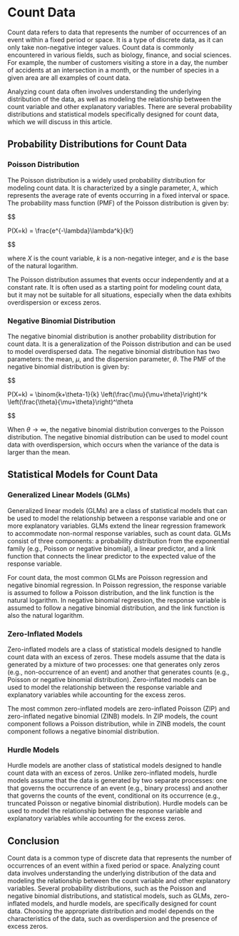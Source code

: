 # Count Data

Count data refers to data that represents the number of occurrences of an event within a fixed period or space. It is a type of discrete data, as it can only take non-negative integer values. Count data is commonly encountered in various fields, such as biology, finance, and social sciences. For example, the number of customers visiting a store in a day, the number of accidents at an intersection in a month, or the number of species in a given area are all examples of count data.

Analyzing count data often involves understanding the underlying distribution of the data, as well as modeling the relationship between the count variable and other explanatory variables. There are several probability distributions and statistical models specifically designed for count data, which we will discuss in this article.

## Probability Distributions for Count Data

### Poisson Distribution

The Poisson distribution is a widely used probability distribution for modeling count data. It is characterized by a single parameter, $\lambda$, which represents the average rate of events occurring in a fixed interval or space. The probability mass function (PMF) of the Poisson distribution is given by:


$$

P(X=k) = \frac{e^{-\lambda}\lambda^k}{k!}

$$


where $X$ is the count variable, $k$ is a non-negative integer, and $e$ is the base of the natural logarithm.

The Poisson distribution assumes that events occur independently and at a constant rate. It is often used as a starting point for modeling count data, but it may not be suitable for all situations, especially when the data exhibits overdispersion or excess zeros.

### Negative Binomial Distribution

The negative binomial distribution is another probability distribution for count data. It is a generalization of the Poisson distribution and can be used to model overdispersed data. The negative binomial distribution has two parameters: the mean, $\mu$, and the dispersion parameter, $\theta$. The PMF of the negative binomial distribution is given by:


$$

P(X=k) = \binom{k+\theta-1}{k} \left(\frac{\mu}{\mu+\theta}\right)^k \left(\frac{\theta}{\mu+\theta}\right)^\theta

$$


When $\theta \rightarrow \infty$, the negative binomial distribution converges to the Poisson distribution. The negative binomial distribution can be used to model count data with overdispersion, which occurs when the variance of the data is larger than the mean.

## Statistical Models for Count Data

### Generalized Linear Models (GLMs)

Generalized linear models (GLMs) are a class of statistical models that can be used to model the relationship between a response variable and one or more explanatory variables. GLMs extend the linear regression framework to accommodate non-normal response variables, such as count data. GLMs consist of three components: a probability distribution from the exponential family (e.g., Poisson or negative binomial), a linear predictor, and a link function that connects the linear predictor to the expected value of the response variable.

For count data, the most common GLMs are Poisson regression and negative binomial regression. In Poisson regression, the response variable is assumed to follow a Poisson distribution, and the link function is the natural logarithm. In negative binomial regression, the response variable is assumed to follow a negative binomial distribution, and the link function is also the natural logarithm.

### Zero-Inflated Models

Zero-inflated models are a class of statistical models designed to handle count data with an excess of zeros. These models assume that the data is generated by a mixture of two processes: one that generates only zeros (e.g., non-occurrence of an event) and another that generates counts (e.g., Poisson or negative binomial distribution). Zero-inflated models can be used to model the relationship between the response variable and explanatory variables while accounting for the excess zeros.

The most common zero-inflated models are zero-inflated Poisson (ZIP) and zero-inflated negative binomial (ZINB) models. In ZIP models, the count component follows a Poisson distribution, while in ZINB models, the count component follows a negative binomial distribution.

### Hurdle Models

Hurdle models are another class of statistical models designed to handle count data with an excess of zeros. Unlike zero-inflated models, hurdle models assume that the data is generated by two separate processes: one that governs the occurrence of an event (e.g., binary process) and another that governs the counts of the event, conditional on its occurrence (e.g., truncated Poisson or negative binomial distribution). Hurdle models can be used to model the relationship between the response variable and explanatory variables while accounting for the excess zeros.

## Conclusion

Count data is a common type of discrete data that represents the number of occurrences of an event within a fixed period or space. Analyzing count data involves understanding the underlying distribution of the data and modeling the relationship between the count variable and other explanatory variables. Several probability distributions, such as the Poisson and negative binomial distributions, and statistical models, such as GLMs, zero-inflated models, and hurdle models, are specifically designed for count data. Choosing the appropriate distribution and model depends on the characteristics of the data, such as overdispersion and the presence of excess zeros.
